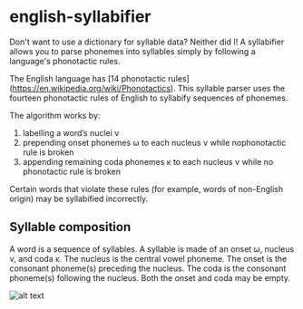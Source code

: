 # english-syllabifier

Don't want to use a dictionary for syllable data? Neither did I! A syllabifier allows you to parse phonemes into syllables simply by following a language's phonotactic rules.

The English language has [14 phonotactic rules] (https://en.wikipedia.org/wiki/Phonotactics). This syllable parser uses the fourteen phonotactic rules of English to syllabify sequences of phonemes. 

The algorithm works by:
1. labelling a word’s nuclei ν
2. prepending onset phonemes ω to each nucleus ν while nophonotactic rule is broken
3. appending remaining coda phonemes κ to each nucleus ν while no phonotactic rule is broken

Certain words that violate these rules (for example, words of non-English origin) may be syllabified incorrectly.

## Syllable composition
A word is a sequence of syllables. A syllable is made of an onset ω, nucleus ν, and coda κ. The nucleus is the central vowel phoneme. The onset is the consonant phoneme(s) preceding the nucleus. The coda is the consonant phoneme(s) following the nucleus. Both the onset and coda may be empty.

![alt text](https://github.com/BayBenj/english-syllabifier/syllable-parts.jpg "Syllable Parts")
